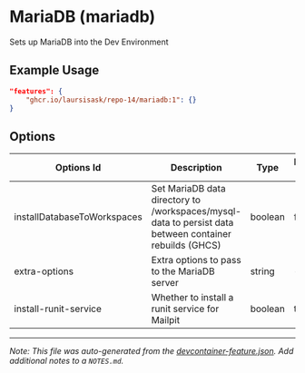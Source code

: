 
# MariaDB (mariadb)

Sets up MariaDB into the Dev Environment

## Example Usage

```json
"features": {
    "ghcr.io/laursisask/repo-14/mariadb:1": {}
}
```

## Options

| Options Id | Description | Type | Default Value |
|-----|-----|-----|-----|
| installDatabaseToWorkspaces | Set MariaDB data directory to /workspaces/mysql-data to persist data between container rebuilds (GHCS) | boolean | false |
| extra-options | Extra options to pass to the MariaDB server | string | - |
| install-runit-service | Whether to install a runit service for Mailpit | boolean | true |



---

_Note: This file was auto-generated from the [devcontainer-feature.json](https://github.com/laursisask/repo-14/blob/main/features/src/mariadb/devcontainer-feature.json).  Add additional notes to a `NOTES.md`._
